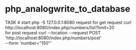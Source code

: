 # php_analogwrite_to_database
TASK 4
start
php -S 127.0.0.1:8080
request
for get request
curl  http://localhost:8080/index.php/numbers/list\?limit\=20  
for post request
curl --location --request POST 'http://localhost:8080/index.php/numbers/post' \
--form 'number="150"'
